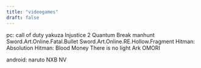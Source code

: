 ```yaml
---
title: "videogames"
draft: false
---
```

pc:
call of duty
yakuza
Injustice 2
Quantum Break
manhunt
Sword.Art.Online.Fatal.Bullet 
Sword.Art.Online.RE.Hollow.Fragment 
Hitman: Absolution Hitman: Blood Money 
There is no light 
Ark 
OMORI

android:
naruto NXB NV
